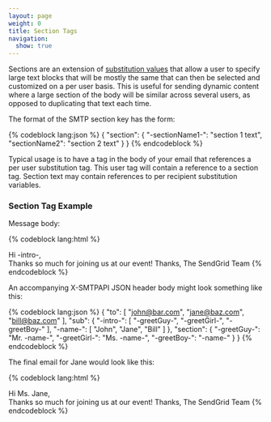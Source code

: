 ```yaml
---
layout: page
weight: 0
title: Section Tags
navigation:
  show: true
---
```


Sections are an extension of [substitution values]({{root_url}}/API_Reference/SMTP_API/substitution_tags.html) that allow a user to specify large text blocks that will be mostly the same that can then be selected and customized on a per user basis. This is useful for sending dynamic content where a large section of the body will be similar across several users, as opposed to duplicating that text each time.

The format of the SMTP section key has the form:




{% codeblock lang:json %}
{
  "section": {
    "-sectionName1-": "section 1 text",
    "sectionName2": "section 2 text"
  }
}
{% endcodeblock %}




Typical usage is to have a tag in the body of your email that references a per user substitution tag. This user tag will contain a reference to a section tag. Section text may contain references to per recipient substitution variables.

### Section Tag Example

Message body: 

{% codeblock lang:html %}
<html>
 <body>
   Hi -intro-,<br>
   Thanks so much for joining us at our event!
   Thanks,
   The SendGrid Team
 </body>
</html>
{% endcodeblock %}



An accompanying X-SMTPAPI JSON header body might look something like this:




{% codeblock lang:json %}
{
  "to": [
    "john@bar.com",
    "jane@baz.com",
    "bill@baz.com"
  ],
  "sub": {
    "-intro-": [
      "-greetGuy-",
      "-greetGirl-",
      "-greetBoy-"
    ],
    "-name-": [
      "John",
      "Jane",
      "Bill"
    ]
  },
  "section": {
    "-greetGuy-": "Mr. -name-",
    "-greetGirl-": "Ms. -name-",
    "-greetBoy-": "-name-"
  }
}
{% endcodeblock %}


 The final email for Jane would look like this: 

{% codeblock lang:html %}
<html>
 <body>
   Hi Ms. Jane,<br>
   Thanks so much for joining us at our event!
   Thanks,
   The SendGrid Team
 </body>
</html>
{% endcodeblock %}


